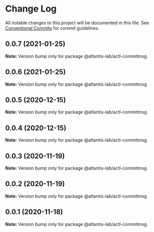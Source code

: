 # Change Log

All notable changes to this project will be documented in this file.
See [Conventional Commits](https://conventionalcommits.org) for commit guidelines.

## 0.0.7 (2021-01-25)

**Note:** Version bump only for package @atlantis-lab/actl-commitmsg





## 0.0.6 (2021-01-25)

**Note:** Version bump only for package @atlantis-lab/actl-commitmsg





## 0.0.5 (2020-12-15)

**Note:** Version bump only for package @atlantis-lab/actl-commitmsg





## 0.0.4 (2020-12-15)

**Note:** Version bump only for package @atlantis-lab/actl-commitmsg





## 0.0.3 (2020-11-19)

**Note:** Version bump only for package @atlantis-lab/actl-commitmsg





## 0.0.2 (2020-11-19)

**Note:** Version bump only for package @atlantis-lab/actl-commitmsg





## 0.0.1 (2020-11-18)

**Note:** Version bump only for package @atlantis-lab/actl-commitmsg
